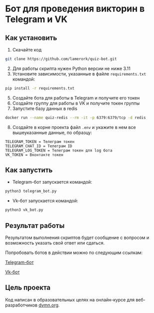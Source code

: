 # Бот для проведения викторин в Telegram и VK

## Как установить

1. Скачайте код
```sh
git clone https://github.com/lamerork/quiz-bot.git
```
2. Для работы скрипта нужен Python версии не ниже 3.11
3. Установите зависимости, указанные в файле ``requirements.txt`` командой:

```sh
pip install -r requirements.txt
```
5. Создайте бота для работы в Telegram и получите его токен
6. Создайте  группу для работы в VK и получите токен группы
7. Запустите базу данных в redis
```sh
docker run --name quiz-redis --rm -it -p 6379:6379/tcp -d redis
```
8. Создайте в корне проекта файл ``.env`` и укажите в нем все вышеуказанные данные, по образцу:

```
TELEGRAM_TOKEN = Телеграм токен
TELEGRAM_CHAT_ID = Телеграм ID
TELEGRAM_LOG_TOKEN = Телеграм токен для log бота
VK_TOKEN = Вконтакте токен
```

## Как запустить
- Telegram-бот запускается командой:

```sh
python3 telegram_bot.py
```

- Vk-бот запускается командой:

```sh
python3 vk_bot.py
```

## Результат работы

Результатом выполнения скриптов будет сообщение с вопросом и возможность указать свой ответ или сдаться.

Попробовать ботов в действии можно по следующим ссылкам:

[Telegram-бот](https://t.me/lamerorkSR_bot)

[Vk-бот](https://vk.com/im?sel=-223343820)

## Цель проекта

Код написан в образовательных целях на онлайн-курсе для веб-разработчиков [dvmn.org](https://dvmn.org/).